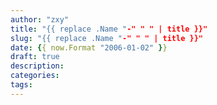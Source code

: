 ```yaml
---
author: "zxy"
title: "{{ replace .Name "-" " " | title }}"
slug: "{{ replace .Name "-" " " | title }}"
date: {{ now.Format "2006-01-02" }}
draft: true
description:
categories:
tags:
---
```

